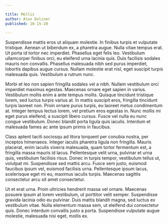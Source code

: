 ```yaml
---

title: Mollis
author: Alex Doliner
published: 10-15-20

---
```




Suspendisse mattis eros ut aliquam molestie. In finibus turpis et vulputate tristique. Aenean ut bibendum ex, a pharetra augue. Nulla vitae tempus erat. Ut porta id tortor nec imperdiet. Phasellus eget felis leo. Vestibulum ullamcorper finibus orci, eu eleifend urna lacinia quis. Duis facilisis sodales mauris non convallis. Phasellus malesuada nibh sed purus imperdiet, lobortis dapibus augue cursus. Nullam molestie erat nisl, eget suscipit turpis malesuada quis. Vestibulum a rutrum nunc.

Morbi et leo non sapien fringilla sodales vel a nibh. Nullam vestibulum orci imperdiet maximus egestas. Maecenas ornare eget sapien in varius. Vestibulum mollis enim a ante tempus mollis. Quisque tincidunt tristique lorem, sed luctus turpis varius at. In mattis suscipit eros, fringilla tincidunt turpis laoreet non. Proin ornare purus turpis, eu laoreet metus condimentum at. Integer tempus lectus lorem, vel pretium eros egestas in. Nunc mollis mi eget purus eleifend, a suscipit libero cursus. Fusce vel nulla eu nunc congue vestibulum. Donec blandit porta ligula quis iaculis. Interdum et malesuada fames ac ante ipsum primis in faucibus.

Class aptent taciti sociosqu ad litora torquent per conubia nostra, per inceptos himenaeos. Integer iaculis pharetra ligula non fringilla. Mauris placerat, enim iaculis viverra malesuada, quam tortor fermentum est, a fringilla massa mauris id lacus. Pellentesque velit urna, pulvinar et urna quis, vestibulum facilisis risus. Donec in turpis tempor, vestibulum tellus ut, volutpat mi. Suspendisse sed mattis arcu. Fusce sem justo, euismod faucibus ipsum vel, euismod facilisis urna. Pellentesque ipsum lacus, scelerisque eget mi eu, maximus iaculis turpis. Maecenas sagittis consectetur arcu sit amet consectetur.

Ut et erat urna. Proin ultricies hendrerit massa vel ornare. Maecenas posuere ipsum at lorem vestibulum, ut porttitor velit semper. Suspendisse gravida lacinia odio eu pulvinar. Duis mattis blandit magna, sed luctus ex vestibulum vitae. Nulla elementum massa sem, ut eleifend dui consectetur quis. Donec interdum convallis justo a porta. Suspendisse vulputate augue molestie, malesuada nisi eget, mollis ex. 

